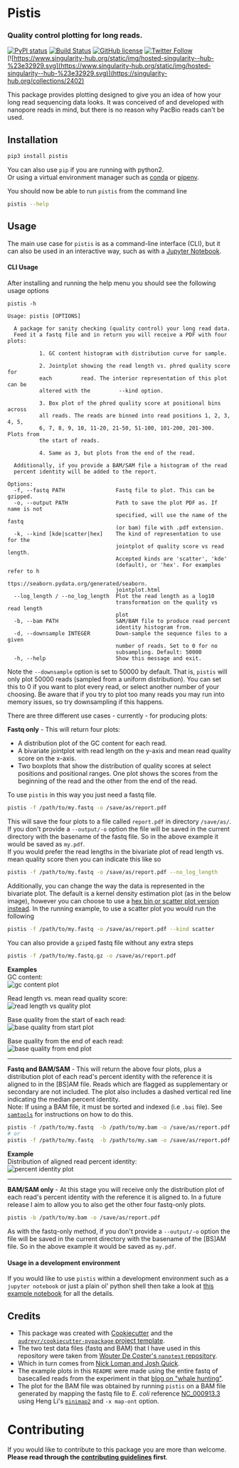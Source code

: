 # Pistis


### Quality control plotting for long reads.

[![PyPI status](https://img.shields.io/pypi/v/pistis.svg)](https://pypi.python.org/pypi/pistis)
[![Build Status](https://travis-ci.org/mbhall88/pistis.svg?branch=master)](https://travis-ci.org/mbhall88/pistis)
[![GitHub license](https://img.shields.io/github/license/mbhall88/pistis.svg)](https://github.com/mbhall88/pistis/blob/master/LICENSE)
[![Twitter Follow](https://img.shields.io/twitter/follow/mbhall88.svg?style=social&logo=twitter&label=Follow)](https://twitter.com/mbhall88)    
[![https://www.singularity-hub.org/static/img/hosted-singularity--hub-%23e32929.svg](https://www.singularity-hub.org/static/img/hosted-singularity--hub-%23e32929.svg)](https://singularity-hub.org/collections/2402)


This package provides plotting designed to give you an idea of how your long read
sequencing data looks. It was conceived of and developed with nanopore reads in
mind, but there is no reason why PacBio reads can't be used.  


## Installation

```sh
pip3 install pistis
```

You can also use `pip` if you are running with python2.  
Or using a virtual
environment manager such as [conda](https://conda.io/docs/) or
[pipenv](https://docs.pipenv.org/).  

You should now be able to run `pistis` from the command line
```sh
pistis --help
```

## Usage

The main use case for `pistis` is as a command-line interface (CLI), but it can also be
used in an interactive way, such as with a [Jupyter Notebook](https://jupyter.org/).  

#### CLI Usage
After installing and running the help menu you should see the following usage
options
```
pistis -h

Usage: pistis [OPTIONS]

  A package for sanity checking (quality control) your long read data.
  Feed it a fastq file and in return you will receive a PDF with four plots:

          1. GC content histogram with distribution curve for sample.

          2. Jointplot showing the read length vs. phred quality score for
          each         read. The interior representation of this plot can be
          altered with the         --kind option.

          3. Box plot of the phred quality score at positional bins across
          all reads. The reads are binned into read positions 1, 2, 3, 4, 5,
          6, 7, 8, 9, 10, 11-20, 21-50, 51-100, 101-200, 201-300. Plots from
          the start of reads.

          4. Same as 3, but plots from the end of the read.

  Additionally, if you provide a BAM/SAM file a histogram of the read
  percent identity will be added to the report.

Options:
  -f, --fastq PATH                Fastq file to plot. This can be gzipped.
  -o, --output PATH               Path to save the plot PDF as. If name is not
                                  specified, will use the name of the fastq
                                  (or bam) file with .pdf extension.
  -k, --kind [kde|scatter|hex]    The kind of representation to use for the
                                  jointplot of quality score vs read length.
                                  Accepted kinds are 'scatter', 'kde'
                                  (default), or 'hex'. For examples refer to h
                                  ttps://seaborn.pydata.org/generated/seaborn.
                                  jointplot.html
  --log_length / --no_log_length  Plot the read length as a log10
                                  transformation on the quality vs read length
                                  plot
  -b, --bam PATH                  SAM/BAM file to produce read percent
                                  identity histogram from.
  -d, --downsample INTEGER        Down-sample the sequence files to a given
                                  number of reads. Set to 0 for no
                                  subsampling. Default: 50000
  -h, --help                      Show this message and exit.
```

Note the `--downsample` option is set to 50000 by default. That is, `pistis` will
only plot 50000 reads (sampled from a uniform distribution). You can set this to
0 if you want to plot every read, or select another number of your choosing. Be aware
that if you try to plot too many reads you may run into memory issues, so try
downsampling if this happens.  

There are three different use cases - currently - for producing plots:  

**Fastq only** - This will return four plots:
  * A distribution plot of the GC content for each read.
  * A bivariate jointplot with read length on the y-axis and mean read quality
  score on the x-axis.
  * Two boxplots that show the distribution of quality scores at select positions
  and positional ranges. One plot shows the scores from the beginning of the
  read and the other from the end of the read.  

To use `pistis` in this way you just need a fastq file.

```sh
pistis -f /path/to/my.fastq -o /save/as/report.pdf
```

This will save the four plots to a file called `report.pdf` in directory `/save/as/`.
If you don't provide a `--output/-o` option the file will be saved in the current
directory with the basename of the fastq file. So in the above example it would be
saved as `my.pdf`.  
If you would prefer the read lengths in the bivariate plot of read length vs.
mean quality score then you can indicate this like so

```sh
pistis -f /path/to/my.fastq -o /save/as/report.pdf --no_log_length
```

Additionally, you can change the way the data is represented in the bivariate plot.
The default is a kernel density estimation plot (as in the below image), however you can
choose to use a [hex bin or scatter plot version instead](https://seaborn.pydata.org/generated/seaborn.jointplot.html).
In the running example, to use a scatter plot you would run the following

```sh
pistis -f /path/to/my.fastq -o /save/as/report.pdf --kind scatter
```

You can also provide a `gzip`ed fastq file without any extra steps

```sh
pistis -f /path/to/my.fastq.gz -o /save/as/report.pdf
```

**Examples**  
GC content:  
![gc content plot](https://github.com/mbhall88/pistis/blob/master/docs/imgs/pistis_gc_plot.png)

Read length vs. mean read quality score:  
![read length vs quality plot](https://github.com/mbhall88/pistis/blob/master/docs/imgs/pistis_qual_v_len.png)  

Base quality from the start of each read:  
![base quality from start plot](https://github.com/mbhall88/pistis/blob/master/docs/imgs/pistis_qual_start.png)  

Base quality from the end of each read:  
![base quality from end plot](https://github.com/mbhall88/pistis/blob/master/docs/imgs/pistis_qual_end.png)

---

**Fastq and BAM/SAM** - This will return the above four plots, plus a distribution
plot of each read's percent identity with the reference it is aligned to in the
[BS]AM file. Reads which are flagged as supplementary or secondary are not included.
The plot also includes a dashed vertical red line indicating the median
percent identity.  
Note: If using a BAM file, it must be sorted and indexed (i.e `.bai` file). See [`samtools`](http://www.htslib.org/doc/samtools.html)
for instructions on how to do this.

```sh
pistis -f /path/to/my.fastq  -b /path/to/my.bam -o /save/as/report.pdf
# or
pistis -f /path/to/my.fastq  -b /path/to/my.sam -o /save/as/report.pdf
```

**Example**  
Distribution of aligned read percent identity:  
![percent identity plot](https://github.com/mbhall88/pistis/blob/master/docs/imgs/pistis_perc_id.png)

---

**BAM/SAM only** - At this stage you will receive only the distribution
plot of each read's percent identity with the reference it is aligned to. In a
future release I aim to allow you to also get the other four fastq-only plots.

```sh
pistis -b /path/to/my.bam -o /save/as/report.pdf
```

As with the fastq-only method, if you don't provide a `--output/-o` option the file will be saved in the current
directory with the basename of the [BS]AM file. So in the above example it would be
saved as `my.pdf`.

#### Usage in a development environment

If you would like to use `pistis` within a development environment such as a
`jupyter notebook` or just a plain ol' python shell then take a look at [this example notebook](https://github.com/mbhall88/pistis/blob/master/examples/example_usage.ipynb)
for all the details.

## Credits

* This package was created with [Cookiecutter](https://github.com/audreyr/cookiecutter) and the [`audreyr/cookiecutter-pypackage` project template](https://github.com/audreyr/cookiecutter-pypackage).  
* The two test data files (fastq and BAM) that I have used in this repository were
taken from [Wouter De Coster's `nanotest` repository](https://github.com/wdecoster/nanotest).
* Which in turn comes from [Nick Loman and Josh Quick](http://lab.loman.net/2017/03/09/ultrareads-for-nanopore/).  
* The example plots in this `README` were made using the entire fastq of basecalled
reads from the experiment in that [blog on "whale hunting"](http://lab.loman.net/2017/03/09/ultrareads-for-nanopore/).  
* The plot for the BAM file was obtained by running `pistis` on a BAM file generated
by mapping the fastq file to *E. coli* reference [NC_000913.3](https://www.ncbi.nlm.nih.gov/nuccore/NC_000913.3)
using Heng Li's [`minimap2`](https://github.com/lh3/minimap2) and `-x map-ont` option.

# Contributing

If you would like to contribute to this package you are more than welcome.  
**Please read through the [contributing guidelines](https://github.com/mbhall88/pistis/blob/master/CONTRIBUTING.rst) first**.
